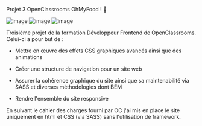 Projet 3 OpenClassrooms
OhMyFood ! 🍴

![image](https://user-images.githubusercontent.com/104788031/225005104-f377dc20-d179-4b88-93e3-2c1da090f63c.png) ![image](https://user-images.githubusercontent.com/104788031/225005314-3812fbcb-ab10-4e74-8cf2-00202c7ded45.png) ![image](https://user-images.githubusercontent.com/104788031/225005392-acfba02c-445b-4d48-9525-63cf9beefbbb.png)


Troisième projet de la formation Développeur Frontend de OpenClassrooms. Celui-ci a pour but de :

- Mettre en œuvre des effets CSS graphiques avancés ainsi que des animations

- Créer une structure de navigation pour un site web

- Assurer la cohérence graphique du site ainsi que sa maintenabilité via SASS et diverses méthodologies dont BEM

- Rendre l'ensemble du site responsive

En suivant le cahier des charges fourni par OC j'ai mis en place le site uniquement en html et CSS (via SASS) sans l'utilisation de framework.
